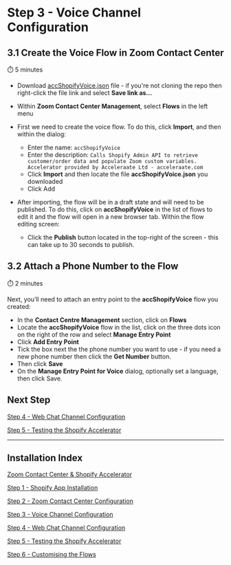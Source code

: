 # Step 3 - Voice Channel Configuration

## 3.1 Create the Voice Flow in Zoom Contact Center

⏱️ 5 minutes

- Download [accShopifyVoice.json](../accShopifyVoice.json) file - if you're not cloning the repo then right-click the file link and select **Save link as...**
- Within **Zoom Contact Center Management**, select **Flows** in the left menu
- First we need to create the voice flow. To do this, click **Import**, and then within the dialog:
  - Enter the name: `accShopifyVoice`
  - Enter the description: `Calls Shopify Admin API to retrieve customer/order data and populate Zoom custom variables. Accelerator provided by Acceleraate Ltd - acceleraate.com`
  - Click **Import** and then locate the file **accShopifyVoice.json** you downloaded
  - Click Add
- After importing, the flow will be in a draft state and will need to be published. To do this, click on **accShopifyVoice** in the list of flows to edit it and the flow will open in a new browser tab. Within the flow editing screen:

  - Click the **Publish** button located in the top-right of the screen - this can take up to 30 seconds to publish.

## 3.2 Attach a Phone Number to the Flow

⏱️ 2 minutes

Next, you’ll need to attach an entry point to the **accShopifyVoice** flow you created:

- In the **Contact Centre Management** section, click on **Flows**
- Locate the **accShopifyVoice** flow in the list, click on the three dots icon on the right of the row and select **Manage Entry Point**
- Click **Add Entry Point**
- Tick the box next the the phone number you want to use - if you need a new phone number then click the **Get Number** button.
- Then click **Save**
- On the **Manage Entry Point for Voice** dialog, optionally set a language, then click Save.

## Next Step

[Step 4 - Web Chat Channel Configuration](step-4.md)

[Step 5 - Testing the Shopify Accelerator](step-5.md)

---

## Installation Index

[Zoom Contact Center &amp; Shopify Accelerator](../README.md)

[Step 1 - Shopify App Installation](step-1.md)

[Step 2 - Zoom Contact Center Configuration](step-2.md)

[Step 3 - Voice Channel Configuration](step-3.md)

[Step 4 - Web Chat Channel Configuration](step-4.md)

[Step 5 - Testing the Shopify Accelerator](step-5.md)

[Step 6 - Customising the Flows](step-6.md)
